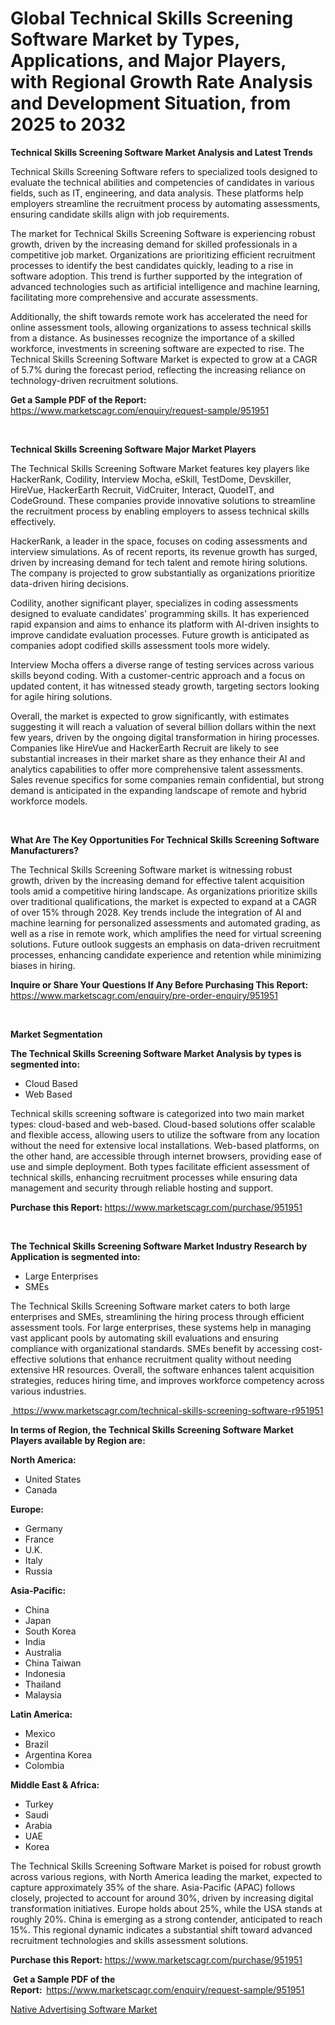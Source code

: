 <p><h1>Global Technical Skills Screening Software Market by Types, Applications, and Major Players, with Regional Growth Rate Analysis and Development Situation, from 2025 to 2032</h1></p><p><strong>Technical Skills Screening Software Market Analysis and Latest Trends</strong></p>
<p><p>Technical Skills Screening Software refers to specialized tools designed to evaluate the technical abilities and competencies of candidates in various fields, such as IT, engineering, and data analysis. These platforms help employers streamline the recruitment process by automating assessments, ensuring candidate skills align with job requirements.</p><p>The market for Technical Skills Screening Software is experiencing robust growth, driven by the increasing demand for skilled professionals in a competitive job market. Organizations are prioritizing efficient recruitment processes to identify the best candidates quickly, leading to a rise in software adoption. This trend is further supported by the integration of advanced technologies such as artificial intelligence and machine learning, facilitating more comprehensive and accurate assessments.</p><p>Additionally, the shift towards remote work has accelerated the need for online assessment tools, allowing organizations to assess technical skills from a distance. As businesses recognize the importance of a skilled workforce, investments in screening software are expected to rise. The Technical Skills Screening Software Market is expected to grow at a CAGR of 5.7% during the forecast period, reflecting the increasing reliance on technology-driven recruitment solutions.</p></p>
<p><strong>Get a Sample PDF of the Report:&nbsp;</strong> <a href="https://www.marketscagr.com/enquiry/request-sample/951951?utm_campaign=3166&utm_medium=2&utm_source=Github&utm_content=ia&utm_term=06032025&utm_id=technical-skills-screening-software">https://www.marketscagr.com/enquiry/request-sample/951951</a></p>
<p>&nbsp;</p>
<p><strong>Technical Skills Screening Software Major Market Players</strong></p>
<p><p>The Technical Skills Screening Software Market features key players like HackerRank, Codility, Interview Mocha, eSkill, TestDome, Devskiller, HireVue, HackerEarth Recruit, VidCruiter, Interact, QuodeIT, and CodeGround. These companies provide innovative solutions to streamline the recruitment process by enabling employers to assess technical skills effectively.</p><p>HackerRank, a leader in the space, focuses on coding assessments and interview simulations. As of recent reports, its revenue growth has surged, driven by increasing demand for tech talent and remote hiring solutions. The company is projected to grow substantially as organizations prioritize data-driven hiring decisions.</p><p>Codility, another significant player, specializes in coding assessments designed to evaluate candidates' programming skills. It has experienced rapid expansion and aims to enhance its platform with AI-driven insights to improve candidate evaluation processes. Future growth is anticipated as companies adopt codified skills assessment tools more widely.</p><p>Interview Mocha offers a diverse range of testing services across various skills beyond coding. With a customer-centric approach and a focus on updated content, it has witnessed steady growth, targeting sectors looking for agile hiring solutions. </p><p>Overall, the market is expected to grow significantly, with estimates suggesting it will reach a valuation of several billion dollars within the next few years, driven by the ongoing digital transformation in hiring processes. Companies like HireVue and HackerEarth Recruit are likely to see substantial increases in their market share as they enhance their AI and analytics capabilities to offer more comprehensive talent assessments. Sales revenue specifics for some companies remain confidential, but strong demand is anticipated in the expanding landscape of remote and hybrid workforce models.</p></p>
<p>&nbsp;</p>
<p><strong>What Are The Key Opportunities For Technical Skills Screening Software Manufacturers?</strong></p>
<p><p>The Technical Skills Screening Software market is witnessing robust growth, driven by the increasing demand for effective talent acquisition tools amid a competitive hiring landscape. As organizations prioritize skills over traditional qualifications, the market is expected to expand at a CAGR of over 15% through 2028. Key trends include the integration of AI and machine learning for personalized assessments and automated grading, as well as a rise in remote work, which amplifies the need for virtual screening solutions. Future outlook suggests an emphasis on data-driven recruitment processes, enhancing candidate experience and retention while minimizing biases in hiring.</p></p>
<p><strong>Inquire or Share Your Questions If Any Before Purchasing This Report:</strong> <a href="https://www.marketscagr.com/enquiry/pre-order-enquiry/951951?utm_campaign=3166&utm_medium=2&utm_source=Github&utm_content=ia&utm_term=06032025&utm_id=technical-skills-screening-software">https://www.marketscagr.com/enquiry/pre-order-enquiry/951951</a></p>
<p>&nbsp;</p>
<p><strong>Market Segmentation</strong></p>
<p><strong>The Technical Skills Screening Software Market Analysis by types is segmented into:</strong></p>
<p><ul><li>Cloud Based</li><li>Web Based</li></ul></p>
<p><p>Technical skills screening software is categorized into two main market types: cloud-based and web-based. Cloud-based solutions offer scalable and flexible access, allowing users to utilize the software from any location without the need for extensive local installations. Web-based platforms, on the other hand, are accessible through internet browsers, providing ease of use and simple deployment. Both types facilitate efficient assessment of technical skills, enhancing recruitment processes while ensuring data management and security through reliable hosting and support.</p></p>
<p><strong>Purchase this Report:&nbsp;</strong><a href="https://www.marketscagr.com/purchase/951951?utm_campaign=3166&utm_medium=2&utm_source=Github&utm_content=ia&utm_term=06032025&utm_id=technical-skills-screening-software">https://www.marketscagr.com/purchase/951951</a></p>
<p>&nbsp;</p>
<p><strong>The Technical Skills Screening Software Market Industry Research by Application is segmented into:</strong></p>
<p><ul><li>Large Enterprises</li><li>SMEs</li></ul></p>
<p><p>The Technical Skills Screening Software market caters to both large enterprises and SMEs, streamlining the hiring process through efficient assessment tools. For large enterprises, these systems help in managing vast applicant pools by automating skill evaluations and ensuring compliance with organizational standards. SMEs benefit by accessing cost-effective solutions that enhance recruitment quality without needing extensive HR resources. Overall, the software enhances talent acquisition strategies, reduces hiring time, and improves workforce competency across various industries.</p></p>
<p><a href="https://www.marketscagr.com/technical-skills-screening-software-r951951?utm_campaign=3166&utm_medium=2&utm_source=Github&utm_content=ia&utm_term=06032025&utm_id=technical-skills-screening-software">&nbsp;https://www.marketscagr.com/technical-skills-screening-software-r951951</a></p>
<p><strong>In terms of Region, the Technical Skills Screening Software Market Players available by Region are:</strong></p>
<p>
    <p> <strong> North America: </strong>
        <ul>
            <li>United States</li>
            <li>Canada</li>
        </ul>
        </p> 
    <p> <strong> Europe: </strong>
        <ul>
            <li>Germany</li>
            <li>France</li>
            <li>U.K.</li>
            <li>Italy</li>
            <li>Russia</li>
        </ul>
        </p> 
    <p> <strong> Asia-Pacific: </strong>
        <ul>
            <li>China</li>
            <li>Japan</li>
            <li>South Korea</li>
            <li>India</li>
            <li>Australia</li>
            <li>China Taiwan</li>
            <li>Indonesia</li>
            <li>Thailand</li>
            <li>Malaysia</li>
        </ul>
        </p> 
    <p> <strong> Latin America: </strong>
        <ul>
            <li>Mexico</li>
            <li>Brazil</li>
            <li>Argentina Korea</li>
            <li>Colombia</li>
        </ul>
        </p> 
    <p> <strong> Middle East & Africa: </strong>
        <ul>
            <li>Turkey</li>
            <li>Saudi</li>
            <li>Arabia</li>
            <li>UAE</li>
            <li>Korea</li>
        </ul>
    </p>
    </p>
<p><p>The Technical Skills Screening Software Market is poised for robust growth across various regions, with North America leading the market, expected to capture approximately 35% of the share. Asia-Pacific (APAC) follows closely, projected to account for around 30%, driven by increasing digital transformation initiatives. Europe holds about 25%, while the USA stands at roughly 20%. China is emerging as a strong contender, anticipated to reach 15%. This regional dynamic indicates a substantial shift toward advanced recruitment technologies and skills assessment solutions.</p></p>
<p><strong>Purchase this Report: </strong><a href="https://www.marketscagr.com/purchase/951951?utm_campaign=3166&utm_medium=2&utm_source=Github&utm_content=ia&utm_term=06032025&utm_id=technical-skills-screening-software">https://www.marketscagr.com/purchase/951951</a></p>
<p>&nbsp;<strong>Get a Sample PDF of the Report:&nbsp;&nbsp;</strong><a href="https://www.marketscagr.com/enquiry/request-sample/951951?utm_campaign=3166&utm_medium=2&utm_source=Github&utm_content=ia&utm_term=06032025&utm_id=technical-skills-screening-software">https://www.marketscagr.com/enquiry/request-sample/951951</a></p>
<p><strong></strong></p>
<p><p><a href="https://github.com/mohmodsiason/Market-Research-Report-List-1/blob/main/native-advertising-software-market.md?utm_campaign=3166&utm_medium=2&utm_source=Github&utm_content=ia&utm_term=06032025&utm_id=technical-skills-screening-software">Native Advertising Software Market</a></p></p>